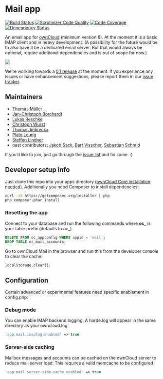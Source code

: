Mail app
============

[![Build Status](https://travis-ci.org/owncloud/mail.svg?branch=master)](https://travis-ci.org/owncloud/mail)
[![Scrutinizer Code Quality](https://scrutinizer-ci.com/g/owncloud/mail/badges/quality-score.png?b=master)](https://scrutinizer-ci.com/g/owncloud/mail/?branch=master)
[![Code Coverage](https://scrutinizer-ci.com/g/owncloud/mail/badges/coverage.png?b=master)](https://scrutinizer-ci.com/g/owncloud/mail/?branch=master)
[![Dependency Status](https://www.versioneye.com/user/projects/54e50fadd1ec5734f400078a/badge.svg?style=flat)](https://www.versioneye.com/user/projects/54e50fadd1ec5734f400078a)

An email app for [ownCloud](https://owncloud.org) (minimum version 8). At the moment it is a basic IMAP client and in heavy development. (A possibility for the future would be to also have it be a dedicated email server. But that would always be optional, require additional dependencies and is out of scope for now.)

![](https://raw.githubusercontent.com/owncloud/screenshots/master/mail/mail.png)

We’re working towards a [0.1 release](https://github.com/owncloud/mail/milestones/0.1) at the moment. If you experience any issues or have enhancement suggestions, please report them in our [issue tracker](https://github.com/owncloud/mail/issues).


Maintainers
-----------
- [Thomas Müller](https://github.com/DeepDiver1975)
- [Jan-Christoph Borchardt](https://github.com/jancborchardt)
- [Lukas Reschke](https://github.com/LukasReschke)
- [Christoph Wurst](https://github.com/wurstchristoph)
- [Thomas Imbreckx](https://github.com/zinks-)
- [Plato Leung](https://github.com/PoPoutdoor)
- [Steffen Lindner](https://github.com/Gomez)
- past contributors: [Jakob Sack](https://github.com/jakobsack), [Bart Visscher](https://github.com/bartv2), [Sebastian Schmid](https://github.com/sebastian-schmid)

If you’d like to join, just go through the [issue list](https://github.com/owncloud/mail/issues) and fix some. :)

Developer setup info
--------------------
Just clone this repo into your apps directory ([ownCloud Core installation needed](https://doc.owncloud.org/server/8.1/developer_manual/general/devenv.html)). Additionally you need Composer to install dependencies:
```bash
curl -sS https://getcomposer.org/installer | php
php composer.phar install
```

### Resetting the app
Connect to your database and run the following commands where **oc\_** is your table prefix (defaults to oc\_)
```sql
DELETE FROM oc_appconfig WHERE appid = 'mail';
DROP TABLE oc_mail_accounts;
```

Go to ownCloud Mail in the browser and run this from the developer console to clear the cache:
```
localStorage.clear();
```

Configuration
-------------
Certain advanced or experimental features need specific enablement in config.php:

### Debug mode
You can enable IMAP backend logging. A horde.log will appear in the same directory as your owncloud.log.
```php
'app.mail.imaplog.enabled' => true
```

### Server-side caching
Mailbox messages and accounts can be cached on the ownCloud server to reduce mail server load:
This requires a valid memcache to be configured
```php
'app.mail.server-side-cache.enabled' => true
```

